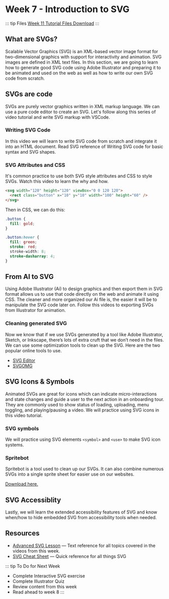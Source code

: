 # Week 7 - Introduction to SVG

::: tip Files
[Week 11 Tutorial Files Download](https://drive.google.com/uc?export=download&id=1fb6H6CIZn1I8uqtq4vXb5TiC7YyT2eot)
:::

## What are SVGs?

Scalable Vector Graphics (SVG) is an XML-based vector image format for two-dimensional graphics with support for interactivity and animation. SVG images are defined in XML text files. In this section, we are going to learn how to generate good SVG code using Adobe Illustrator and preparing it to be animated and used on the web as well as how to write our own SVG code from scratch.

## SVGs are code

SVGs are purely vector graphics written in XML markup language. We can use a pure code editor to create an SVG. Let's follow along this series of video tutorial and write SVG markup with VSCode.

### Writing SVG Code

In this video we will learn to write SVG code from scratch and integrate it into an HTML document. Read SVG reference of Writing SVG code for basic syntax and SVG shapes.

<YouTube
  url="https://www.youtube.com/embed/q_3Q9HHcXuA"
  title="Advanced SVG: writing SVG code"
/>

### SVG Attributes and CSS

It's common practice to use both SVG style attributes and CSS to style SVGs. Watch this video to learn the why and how.

<YouTube
  url="https://www.youtube.com/embed/EEtnu8OMD3o"
  title="Advanced SVG: attributes & CSS"
/>

```html
<svg width="120" height="120" viewBox="0 0 120 120">
  <rect class="button" x="10" y="10" width="100" height="60" />
</svg>
```

Then in CSS, we can do this:

```css
.button {
  fill: gold;
}

.button:hover {
  fill: green;
  stroke: red;
  stroke-width: 8;
  stroke-dasharray: 4;
}
```

<!-- These online tools let us generate code for SVG gradients, CSS gradients and edit their code.

- [Gradient Generator](https://briangrinstead.com/gradient/)
- [CSS Gradient Generator](https://cssgradient.io/) -->

## From AI to SVG

Using Adobe Illustrator (Ai) to design graphics and then export them in SVG format allows us to use that code directly on the web and animate it using CSS. The cleaner and more organized our Ai file is, the easier it will be to manipulate the SVG code later on. Follow this videos to exporting SVGs from Illustrator for animation.

<YouTube
  url="https://www.youtube.com/embed/bWcweY66DL8"
  title="Advanced SVG: icons"
/>

### Cleaning generated SVG

Now we know that if we use SVGs generated by a tool like Adobe Illustrator, Sketch, or Inkscape, there’s lots of extra cruft that we don’t need in the files. We can use some optimization tools to clean up the SVG. Here are the two popular online tools to use.

- [SVG Editor](http://petercollingridge.appspot.com/svg-editor)
- [SVGOMG](https://jakearchibald.github.io/svgomg/)

## SVG Icons & Symbols

Animated SVGs are great for icons which can indicate micro-interactions and state changes and guide a user to the next action in an onboarding tour. They are commonly used to show status of loading, uploading, menu toggling, and playing/pausing a video. We will practice using SVG icons in this video tutorial.

<YouTube
  url="https://www.youtube.com/embed/EhNHe-f0LBI"
  title="Advanced SVG: icons"
/>

### SVG symbols

We will practice using SVG elements `<symbol>` and `<use>` to make SVG icon systems.

<YouTube
  url="https://www.youtube.com/embed/BO13gECyiuE"
  title="Advanced SVG: icon symbols"
/>

### Spritebot

Spritebot is a tool used to clean up our SVGs. It can also combine numerous SVGs into a single sprite sheet for easier use on our websites.

[Download here.](https://github.com/thomasjbradley/spritebot)

## SVG Accessiblity

Lastly, we will learn the extended accessibility features of SVG and know when/how to hide embedded SVG from accessibility tools when needed.

<YouTube
  url="https://www.youtube.com/embed/BieUh304KDA"
  title="Advanced SVG: accessibility"
/>

## Resources

- [Advanced SVG Lesson](https://learn-the-web.algonquindesign.ca/topics/advanced-svg/) — Text reference for all topics covered in the videos from this week.
- [SVG Cheat Sheet](https://learn-the-web.algonquindesign.ca/topics/svg-cheat-sheet/) — Quick reference for all things SVG

::: tip To Do for Next Week

- Complete Interactive SVG exercise
- Complete Illustrator Quiz
- Review content from this week
- Read ahead to week 8
  :::
